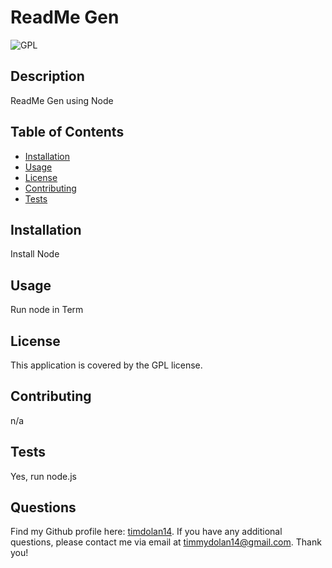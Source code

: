 
# ReadMe Gen
![GPL](https://img.shields.io/badge/license-GPL-blue.svg)
## Description 
ReadMe Gen using Node
## Table of Contents 
- [Installation](#installation)
- [Usage](#usage)
- [License](#license)
- [Contributing](#contributing)
- [Tests](#tests)
## Installation
Install Node
## Usage 
Run node in Term
## License
This application is covered by the GPL license.
## Contributing
n/a
## Tests
Yes, run node.js
## Questions
Find my Github profile here: [timdolan14](https://github.com/timdolan14).
If you have any additional questions, please contact me via email at timmydolan14@gmail.com.
Thank you!
